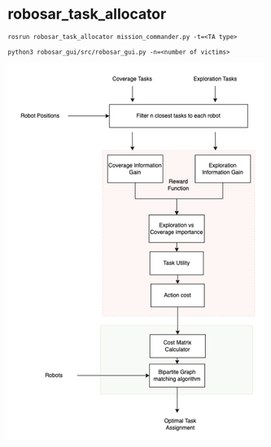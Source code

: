 # robosar_task_allocator
```
rosrun robosar_task_allocator mission_commander.py -t=<TA type>
```
```
python3 robosar_gui/src/robosar_gui.py -n=<number of victims>
```

![Rest/API](./TA_diagram.png)
